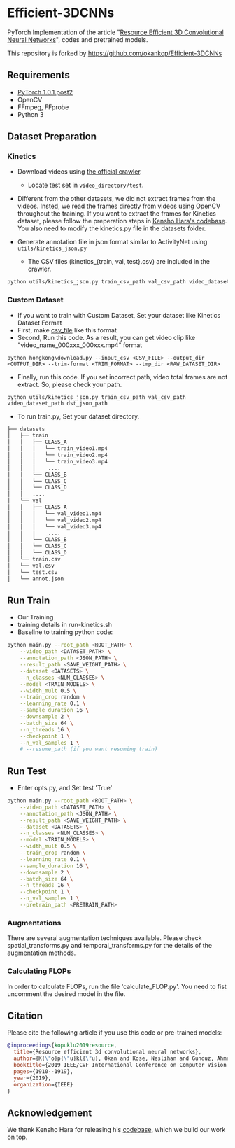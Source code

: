 # Efficient-3DCNNs
PyTorch Implementation of the article "[Resource Efficient 3D Convolutional Neural Networks](https://arxiv.org/pdf/1904.02422.pdf)", codes and pretrained models.

This repository is forked by https://github.com/okankop/Efficient-3DCNNs


## Requirements

* [PyTorch 1.0.1.post2](http://pytorch.org/)
* OpenCV
* FFmpeg, FFprobe
* Python 3


## Dataset Preparation

### Kinetics

* Download videos using [the official crawler](https://github.com/activitynet/ActivityNet/tree/master/Crawler/Kinetics).
  * Locate test set in ```video_directory/test```.
* Different from the other datasets, we did not extract frames from the videos. Insted, we read the frames directly from videos using OpenCV throughout the training. If you want to extract the frames for Kinetics dataset, please follow the preperation steps in [Kensho Hara's codebase](https://github.com/kenshohara/3D-ResNets-PyTorch). You also need to modify the kinetics.py file in the datasets folder.

* Generate annotation file in json format similar to ActivityNet using ```utils/kinetics_json.py```
  * The CSV files (kinetics_{train, val, test}.csv) are included in the crawler.

```bash
python utils/kinetics_json.py train_csv_path val_csv_path video_dataset_path dst_json_path
```
### Custom Dataset
- If you want to train with Custom Dataset, Set your dataset like Kinetics Dataset Format
- First, make [csv_file](https://github.com/activitynet/ActivityNet/tree/master/Crawler/Kinetics/data) like this format
- Second, Run this code. As a result, you can get video clip like "video_name_000xxx_000xxx.mp4" format
```
python hongkong\download.py --input_csv <CSV_FILE> --output_dir <OUTPUT_DIR> --trim-format <TRIM_FORMAT> --tmp_dir <RAW_DATASET_DIR>
```
- Finally, run this code. If you set incorrect path, video total frames are not extract. So, please check your path.
```
python utils/kinetics_json.py train_csv_path val_csv_path video_dataset_path dst_json_path
```
- To run train.py, Set your dataset directory.
```bash
├── datasets
│   ├── train
│   │   ├── CLASS_A
│   │   │   └── train_video1.mp4
│   │   │   └── train_video2.mp4
│   │   │   └── train_video3.mp4
│   │   │    ....
│   │   └── CLASS_B
│   │   └── CLASS_C
│   │   └── CLASS_D
│   │   ....
│   └── val
│   │   ├── CLASS_A
│   │   │   └── val_video1.mp4
│   │   │   └── val_video2.mp4
│   │   │   └── val_video3.mp4
│   │   │    ....
│   │   └── CLASS_B
│   │   └── CLASS_C
│   │   └── CLASS_D
│   └── train.csv
│   └── val.csv
│   └── test.csv
│   └── annot.json
```

## Run Train
- Our Training 
- training details in run-kinetics.sh
- Baseline to training python code:
```bash
python main.py --root_path <ROOT_PATH> \
	--video_path <DATASET_PATH> \
	--annotation_path <JSON_PATH> \
	--result_path <SAVE_WEIGHT_PATH> \
	--dataset <DATASETS> \
	--n_classes <NUM_CLASSES> \
	--model <TRAIN_MODELS> \
	--width_mult 0.5 \
	--train_crop random \
	--learning_rate 0.1 \
	--sample_duration 16 \
	--downsample 2 \
	--batch_size 64 \
	--n_threads 16 \
	--checkpoint 1 \
	--n_val_samples 1 \
	# --resume_path (if you want resuming train)
```
## Run Test
- Enter opts.py, and Set test 'True'
```bash
python main.py --root_path <ROOT_PATH> \
	--video_path <DATASET_PATH> \
	--annotation_path <JSON_PATH> \
	--result_path <SAVE_WEIGHT_PATH> \
	--dataset <DATASETS> \
	--n_classes <NUM_CLASSES> \
	--model <TRAIN_MODELS> \
	--width_mult 0.5 \
	--train_crop random \
	--learning_rate 0.1 \
	--sample_duration 16 \
	--downsample 2 \
	--batch_size 64 \
	--n_threads 16 \
	--checkpoint 1 \
	--n_val_samples 1 \
	--pretrain_path <PRETRAIN_PATH>
```

### Augmentations

There are several augmentation techniques available. Please check spatial_transforms.py and temporal_transforms.py for the details of the augmentation methods.


### Calculating FLOPs

In order to calculate FLOPs, run the file 'calculate_FLOP.py'. You need to fist uncomment the desired model in the file. 

## Citation

Please cite the following article if you use this code or pre-trained models:

```bibtex
@inproceedings{kopuklu2019resource,
  title={Resource efficient 3d convolutional neural networks},
  author={K{\"o}p{\"u}kl{\"u}, Okan and Kose, Neslihan and Gunduz, Ahmet and Rigoll, Gerhard},
  booktitle={2019 IEEE/CVF International Conference on Computer Vision Workshop (ICCVW)},
  pages={1910--1919},
  year={2019},
  organization={IEEE}
}
```

## Acknowledgement
We thank Kensho Hara for releasing his [codebase](https://github.com/kenshohara/3D-ResNets-PyTorch), which we build our work on top.
